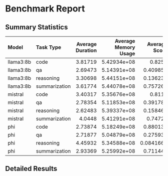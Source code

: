 # Benchmark Report

## Summary Statistics


| Model     | Task Type     |   Average Duration |   Average Memory Usage |   Average Score |   Total Tasks |
|:----------|:--------------|-------------------:|-----------------------:|----------------:|--------------:|
| llama3:8b | code          |            3.81719 |            5.42934e+08 |       0.8252    |             3 |
| llama3:8b | qa            |            2.69473 |            5.14391e+08 |       0.409854  |           100 |
| llama3:8b | reasoning     |            3.30698 |            5.44151e+08 |       0.136233  |             3 |
| llama3:8b | summarization |            3.61774 |            5.44078e+08 |       0.757266  |           152 |
| mistral   | code          |            3.40317 |            5.35676e+08 |       0.8119    |             3 |
| mistral   | qa            |            2.78354 |            5.11853e+08 |       0.391782  |           100 |
| mistral   | reasoning     |            2.62483 |            5.39337e+08 |       0.158467  |             3 |
| mistral   | summarization |            4.0448  |            5.41291e+08 |       0.74723   |           152 |
| phi       | code          |            2.73874 |            5.18249e+08 |       0.880133  |             3 |
| phi       | qa            |            2.71877 |            5.04879e+08 |       0.275937  |           100 |
| phi       | reasoning     |            4.45932 |            5.34588e+08 |       0.0841667 |             3 |
| phi       | summarization |            2.93369 |            5.25992e+08 |       0.711445  |           152 |

## Detailed Results
